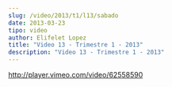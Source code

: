 ```yaml
---
slug: /video/2013/t1/l13/sabado
date: 2013-03-23
tipo: video
author: Elifelet Lopez
title: "Video 13 - Trimestre 1 - 2013"
description: "Video 13 - Trimestre 1 - 2013"
---
```


http://player.vimeo.com/video/62558590
